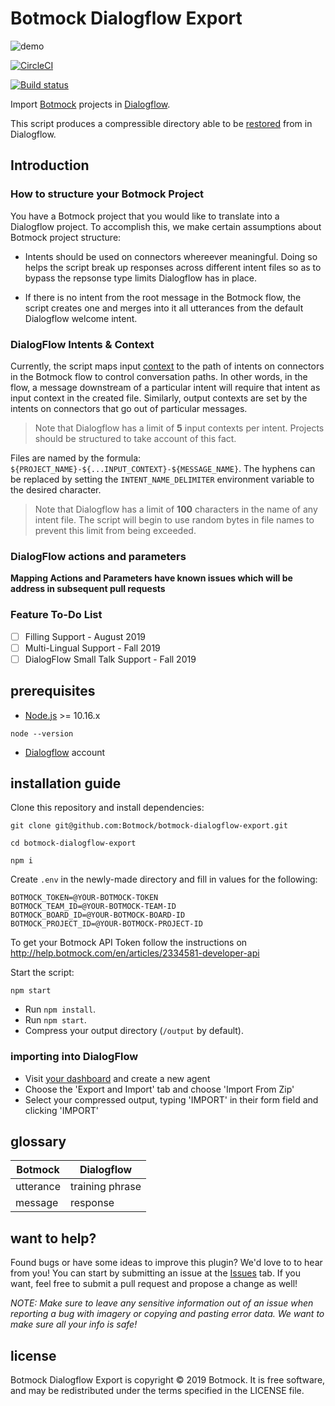 # Botmock Dialogflow Export

![demo](https://i.imgur.com/CfqW6BT.gif)

[![CircleCI](https://circleci.com/gh/Botmock/botmock-dialogflow-export.svg?style=svg)](https://circleci.com/gh/Botmock/botmock-dialogflow-export)

[![Build status](https://ci.appveyor.com/api/projects/status/40b85tj9tbyqb6c0?svg=true)](https://ci.appveyor.com/project/nonnontrivial/botmock-dialogflow-export)

Import [Botmock](https://botmock.com) projects in [Dialogflow](https://console.dialogflow.com/).

This script produces a compressible directory able to be [restored](https://cloud.google.com/dialogflow/docs/agents-settings) from in Dialogflow.

## Introduction

### How to structure your Botmock Project

You have a Botmock project that you would like to translate into a Dialogflow project.
To accomplish this, we make certain assumptions about Botmock project structure:

- Intents should be used on connectors whereever meaningful. Doing so helps the script break
  up responses across different intent files so as to bypass the repsonse type limits Dialogflow
  has in place.

- If there is no intent from the root message in the Botmock flow, the script creates one and
  merges into it all utterances from the default Dialogflow welcome intent.

### DialogFlow Intents & Context

Currently, the script maps input [context](https://cloud.google.com/dialogflow/docs/contexts-input-output) to the path of intents on connectors
in the Botmock flow to control conversation paths. In other words, in the flow, a message downstream of a particular intent will require that
intent as input context in the created file. Similarly, output contexts are set by the intents on connectors that go out of particular messages.

> Note that Dialogflow has a limit of **5** input contexts per intent. Projects should be structured to take account of this fact.

Files are named by the formula: `${PROJECT_NAME}-${...INPUT_CONTEXT}-${MESSAGE_NAME}`.
The hyphens can be replaced by setting the `INTENT_NAME_DELIMITER` environment variable to the desired character.

> Note that Dialogflow has a limit of **100** characters in the name of any intent file. The script will begin to use random bytes in file names to prevent this limit from being exceeded.

### DialogFlow actions and parameters

**Mapping Actions and Parameters have known issues which will be address in subsequent pull requests**

### Feature To-Do List

- [ ] Filling Support - August 2019
- [ ] Multi-Lingual Support - Fall 2019
- [ ] DialogFlow Small Talk Support - Fall 2019

## prerequisites

- [Node.js](https://nodejs.org/en/) >= 10.16.x

```shell
node --version
```

- [Dialogflow](https://console.dialogflow.com) account

## installation guide

Clone this repository and install dependencies:

```shell
git clone git@github.com:Botmock/botmock-dialogflow-export.git

cd botmock-dialogflow-export

npm i
```

Create `.env` in the newly-made directory and fill in values for the following:

```shell
BOTMOCK_TOKEN=@YOUR-BOTMOCK-TOKEN
BOTMOCK_TEAM_ID=@YOUR-BOTMOCK-TEAM-ID
BOTMOCK_BOARD_ID=@YOUR-BOTMOCK-BOARD-ID
BOTMOCK_PROJECT_ID=@YOUR-BOTMOCK-PROJECT-ID
```

To get your Botmock API Token follow the instructions on http://help.botmock.com/en/articles/2334581-developer-api

Start the script:

```shell
npm start
```

- Run `npm install`.
- Run `npm start`.
- Compress your output directory (`/output` by default).

### importing into DialogFlow

- Visit [your dashboard](console.dialogflow.com) and create a new agent
- Choose the 'Export and Import' tab and choose 'Import From Zip'
- Select your compressed output, typing 'IMPORT' in their form field and clicking 'IMPORT'

## glossary

| **Botmock** | **Dialogflow**  |
| ----------- | --------------- |
| utterance   | training phrase |
| message     | response        |

## want to help?

Found bugs or have some ideas to improve this plugin? We'd love to to hear from you! You can start by submitting an issue at the [Issues](https://github.com/Botmock/botmock-dialogflow-export/issues) tab. If you want, feel free to submit a pull request and propose a change as well!

_NOTE: Make sure to leave any sensitive information out of an issue when reporting a bug with imagery or copying and pasting error data. We want to make sure all your info is safe!_

## license

Botmock Dialogflow Export is copyright © 2019 Botmock. It is free software, and may be redistributed under the terms specified in the LICENSE file.
